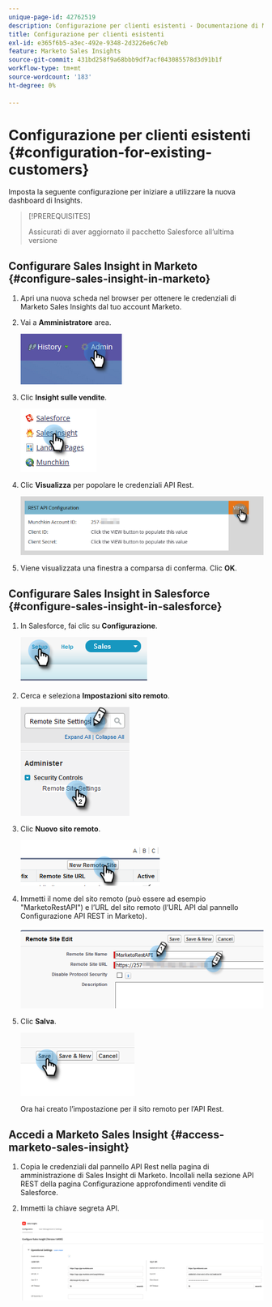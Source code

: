 ```yaml
---
unique-page-id: 42762519
description: Configurazione per clienti esistenti - Documentazione di Marketo - Documentazione del prodotto
title: Configurazione per clienti esistenti
exl-id: e365f6b5-a3ec-492e-9348-2d3226e6c7eb
feature: Marketo Sales Insights
source-git-commit: 431bd258f9a68bbb9df7acf043085578d3d91b1f
workflow-type: tm+mt
source-wordcount: '183'
ht-degree: 0%

---
```


# Configurazione per clienti esistenti {#configuration-for-existing-customers}

Imposta la seguente configurazione per iniziare a utilizzare la nuova dashboard di Insights.

>[!PREREQUISITES]
>
>Assicurati di aver aggiornato il pacchetto Salesforce all’ultima versione

## Configurare Sales Insight in Marketo {#configure-sales-insight-in-marketo}

1. Apri una nuova scheda nel browser per ottenere le credenziali di Marketo Sales Insights dal tuo account Marketo.

1. Vai a **Amministratore** area.

   ![](assets/configuration-for-existing-customers-1.png)

1. Clic **Insight sulle vendite**.

   ![](assets/configuration-for-existing-customers-2.png)

1. Clic **Visualizza** per popolare le credenziali API Rest.

   ![](assets/configuration-for-existing-customers-3.png)

1. Viene visualizzata una finestra a comparsa di conferma. Clic **OK**.

## Configurare Sales Insight in Salesforce {#configure-sales-insight-in-salesforce}

1. In Salesforce, fai clic su **Configurazione**.

   ![](assets/configuration-for-existing-customers-4.png)

1. Cerca e seleziona **Impostazioni sito remoto**.

   ![](assets/configuration-for-existing-customers-5.png)

1. Clic **Nuovo sito remoto**.

   ![](assets/configuration-for-existing-customers-6.png)

1. Immetti il nome del sito remoto (può essere ad esempio &quot;MarketoRestAPI&quot;) e l’URL del sito remoto (l’URL API dal pannello Configurazione API REST in Marketo).

   ![](assets/configuration-for-existing-customers-7.png)

1. Clic **Salva**.

   ![](assets/configuration-for-existing-customers-8.png)

   Ora hai creato l’impostazione per il sito remoto per l’API Rest.

## Accedi a Marketo Sales Insight {#access-marketo-sales-insight}

1. Copia le credenziali dal pannello API Rest nella pagina di amministrazione di Sales Insight di Marketo. Incollali nella sezione API REST della pagina Configurazione approfondimenti vendite di Salesforce.

1. Immetti la chiave segreta API.

   ![](assets/configuration-for-existing-customers-9.png)
